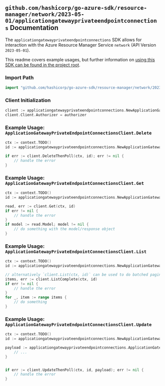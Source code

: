 
## `github.com/hashicorp/go-azure-sdk/resource-manager/network/2023-05-01/applicationgatewayprivateendpointconnections` Documentation

The `applicationgatewayprivateendpointconnections` SDK allows for interaction with the Azure Resource Manager Service `network` (API Version `2023-05-01`).

This readme covers example usages, but further information on [using this SDK can be found in the project root](https://github.com/hashicorp/go-azure-sdk/tree/main/docs).

### Import Path

```go
import "github.com/hashicorp/go-azure-sdk/resource-manager/network/2023-05-01/applicationgatewayprivateendpointconnections"
```


### Client Initialization

```go
client := applicationgatewayprivateendpointconnections.NewApplicationGatewayPrivateEndpointConnectionsClientWithBaseURI("https://management.azure.com")
client.Client.Authorizer = authorizer
```


### Example Usage: `ApplicationGatewayPrivateEndpointConnectionsClient.Delete`

```go
ctx := context.TODO()
id := applicationgatewayprivateendpointconnections.NewApplicationGatewayPrivateEndpointConnectionID("12345678-1234-9876-4563-123456789012", "example-resource-group", "applicationGatewayValue", "privateEndpointConnectionValue")

if err := client.DeleteThenPoll(ctx, id); err != nil {
	// handle the error
}
```


### Example Usage: `ApplicationGatewayPrivateEndpointConnectionsClient.Get`

```go
ctx := context.TODO()
id := applicationgatewayprivateendpointconnections.NewApplicationGatewayPrivateEndpointConnectionID("12345678-1234-9876-4563-123456789012", "example-resource-group", "applicationGatewayValue", "privateEndpointConnectionValue")

read, err := client.Get(ctx, id)
if err != nil {
	// handle the error
}
if model := read.Model; model != nil {
	// do something with the model/response object
}
```


### Example Usage: `ApplicationGatewayPrivateEndpointConnectionsClient.List`

```go
ctx := context.TODO()
id := applicationgatewayprivateendpointconnections.NewApplicationGatewayID("12345678-1234-9876-4563-123456789012", "example-resource-group", "applicationGatewayValue")

// alternatively `client.List(ctx, id)` can be used to do batched pagination
items, err := client.ListComplete(ctx, id)
if err != nil {
	// handle the error
}
for _, item := range items {
	// do something
}
```


### Example Usage: `ApplicationGatewayPrivateEndpointConnectionsClient.Update`

```go
ctx := context.TODO()
id := applicationgatewayprivateendpointconnections.NewApplicationGatewayPrivateEndpointConnectionID("12345678-1234-9876-4563-123456789012", "example-resource-group", "applicationGatewayValue", "privateEndpointConnectionValue")

payload := applicationgatewayprivateendpointconnections.ApplicationGatewayPrivateEndpointConnection{
	// ...
}


if err := client.UpdateThenPoll(ctx, id, payload); err != nil {
	// handle the error
}
```
